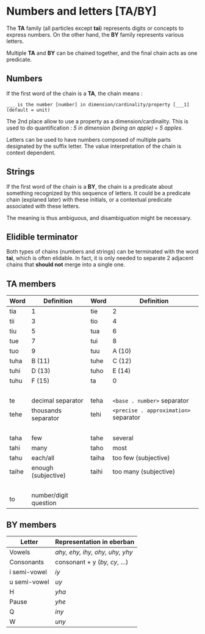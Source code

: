 # Numbers and letters [TA/BY]

The **TA** family (all particles except **tai**) represents digits or
concepts to express numbers. On the other hand, the **BY** family represents
various letters.

Multiple **TA** and **BY** can be chained together, and the final chain
acts as one predicate.

## Numbers

If the first word of the chain is a **TA**, the chain means :

```eng
___ is the number [number] in dimension/cardinality/property [___1] (default = unit)
```

The 2nd place allow to use a property as a dimension/cardinality. This is used
to do quantification : *5 in dimension (being an apple)* = *5 apples*.

Letters can be used to have numbers composed of multiple parts designated by the
suffix letter. The value interpretation of the chain is context dependent.

## Strings

If the first word of the chain is a **BY**, the chain is a predicate about
something recognized by this sequence of letters. It could be a predicate chain (explaned later)
with these initials, or a contextual predicate associated with these letters.

The meaning is thus ambiguous, and disambiguation might be necessary.

## Elidible terminator

Both types of chains (numbers and strings) can be terminated with the word **tai**, which is often elidable.
In fact, it is only needed to separate 2 adjacent chains that **should not** merge into a single one.

## TA members

| Word  | Definition            | Word  | Definition                            |
| ----- | --------------------- | ----- | ------------------------------------- |
| tia   | 1                     | tie   | 2                                     |
| tii   | 3                     | tio   | 4                                     |
| tiu   | 5                     | tua   | 6                                     |
| tue   | 7                     | tui   | 8                                     |
| tuo   | 9                     | tuu   | A (10)                                |
| tuha  | B (11)                | tuhe  | C (12)                                |
| tuhi  | D (13)                | tuho  | E (14)                                |
| tuhu  | F (15)                | ta    | 0                                     |
|       |                       |       | &nbsp;                                |
| te    | decimal separator     | teha  | `<base . number>` separator           |
| tehe  | thousands separator   | tehi  | `<precise . approximation>` separator |
|       |                       |       | &nbsp;                                |
| taha  | few                   | tahe  | several                               |
| tahi  | many                  | taho  | most                                  |
| tahu  | each/all              | taiha | too few (subjective)                  |
| taihe | enough (subjective)   | taihi | too many (subjective)                 |
|       |                       |       | &nbsp;                                |
| to    | number/digit question |       |                                       |

## BY members

| Letter       | Representation in eberban          |
| ------------ | ---------------------------------- |
| Vowels       | *ahy, ehy, ihy, ohy, uhy, yhy*     |
| Consonants   | consonant + y (*by, cy*, &hellip;) |
| i semi-vowel | *iy*                               |
| u semi-vowel | *uy*                               |
| H            | *yha*                              |
| Pause        | *yhe*                              |
| Q            | *iny*                              |
| W            | *uny*                              |
